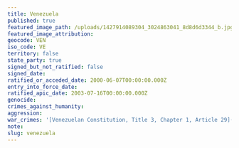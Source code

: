 ```yaml
---
title: Venezuela
published: true
featured_image_path: /uploads/1427914089304_3024863041_8d8d6d3344_b.jpg
featured_image_attribution:
geocode: VEN
iso_code: VE
territory: false
state_party: true
signed_but_not_ratified: false
signed_date:
ratified_or_acceded_date: 2000-06-07T00:00:00.000Z
entry_into_force_date:
ratified_apic_date: 2003-07-16T00:00:00.000Z
genocide:
crimes_against_humanity:
aggression:
war_crimes: '[Venezuelan Constitution, Title 3, Chapter 1, Article 29](https://iccdb.hrlc.net/data/doc/840/keyword/145/)'
note:
slug: venezuela
---
```




